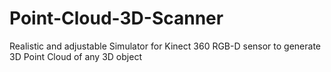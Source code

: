 # Point-Cloud-3D-Scanner
Realistic and adjustable Simulator for Kinect 360 RGB-D sensor to generate 3D Point Cloud of any 3D object 
